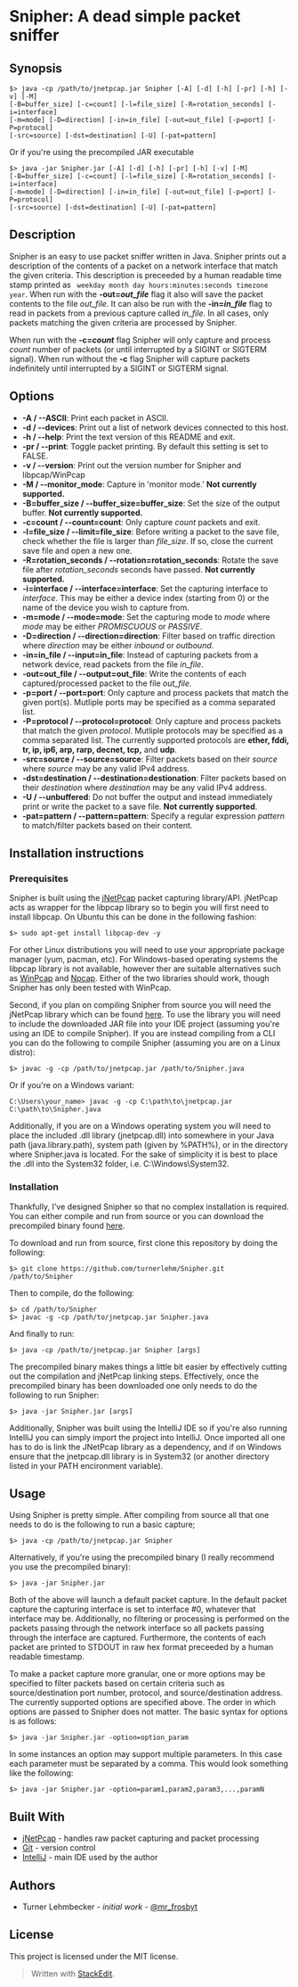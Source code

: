 ﻿
# Snipher: A dead simple packet sniffer
## Synopsis
```
$> java -cp /path/to/jnetpcap.jar Snipher [-A] [-d] [-h] [-pr] [-h] [-v] [-M]
[-B=buffer_size] [-c=count] [-l=file_size] [-R=rotation_seconds] [-i=interface]
[-m=mode] [-D=direction] [-in=in_file] [-out=out_file] [-p=port] [-P=protocol]
[-src=source] [-dst=destination] [-U] [-pat=pattern] 
```
Or if you're using the precompiled JAR executable
```
$> java -jar Snipher.jar [-A] [-d] [-h] [-pr] [-h] [-v] [-M]
[-B=buffer_size] [-c=count] [-l=file_size] [-R=rotation_seconds] [-i=interface]
[-m=mode] [-D=direction] [-in=in_file] [-out=out_file] [-p=port] [-P=protocol]
[-src=source] [-dst=destination] [-U] [-pat=pattern] 
```
## Description
Snipher is an easy to use packet sniffer written in Java. Snipher prints out a description of the contents of a packet on a network interface that match the given criteria. This description is preceeded by a human readable time stamp printed as ``` weekday month day hours:minutes:seconds timezone year```. When run with the **-out=*out_file*** flag it also will save the packet contents to the file *out_file*. It can also be run with the **-in=*in_file*** flag to read in packets from a previous capture called *in_file*. In all cases, only packets matching the given criteria are processed by Snipher.

When run with the **-c=*count*** flag Snipher will only capture and process *count* number of packets (or until interrupted by a SIGINT or SIGTERM signal). When run without the **-c** flag Snipher will capture packets indefinitely until interrupted by a SIGINT or SIGTERM signal.
## Options
- **-A / --ASCII**: Print each packet in ASCII.
- **-d / --devices**: Print out a list of network devices connected to this host.
- **-h / --help**: Print the text version of this README and exit.
- **-pr / --print**: Toggle packet printing. By default this setting is set to FALSE.
- **-v / --version**: Print out the version number for Snipher and libpcap/WinPcap
- **-M / --monitor_mode**: Capture in 'monitor mode.' **Not currently supported.**
- **-B=buffer_size / --buffer_size=buffer_size**: Set the size of the output buffer. **Not currently supported.**
- **-c=count / --count=count**: Only capture *count* packets and exit.
- **-l=file_size / --limit=file_size**: Before writing a packet to the save file, check whether the file is larger than *file_size*. If so, close the current save file and open a new one.
- **-R=rotation_seconds / --rotation=rotation_seconds**: Rotate the save file after *rotation_seconds* seconds have passed. **Not currently supported.**
- **-i=interface / --interface=interface**: Set the capturing interface to *interface*. This may be either a device index (starting from 0) or the name of the device you wish to capture from.
- **-m=mode / --mode=mode**: Set the capturing mode to *mode* where *mode* may be either *PROMISCUOUS* or *PASSIVE*.
- **-D=direction / --direction=direction**: Filter based on traffic direction where *direction* may be either *inbound* or *outbound*.
- **-in=in_file / --input=in_file**: Instead of capturing packets from a network device, read packets from the file *in_file*.
- **-out=out_file / --output=out_file**: Write the contents of each captured/processed packet to the file *out_file*.
- **-p=port / --port=port**: Only capture and process packets that match the given port(s). Mutliple ports may be specified as a comma separated list.
- **-P=protocol / --protocol=protocol**: Only capture and process packets that match the given *protocol*. Mutliple protocols may be specified as a comma separated list. The currently supported protocols are **ether, fddi, tr, ip, ip6, arp, rarp, decnet, tcp,** and **udp**.
- **-src=source / --source=source**: Filter packets based on their *source* where *source* may be any valid IPv4 address.
- **-dst=destination / --destination=destionation**: Filter packets based on their *destination* where *destination* may be any valid IPv4 address.
- **-U / --unbuffered**: Do not buffer the output and instead immediately print or write the packet to a save file. **Not currently supported**.
- **-pat=pattern / --pattern=pattern**: Specify a regular expression *pattern* to match/filter packets based on their content.
## Installation instructions
### Prerequisites
Snipher is built using the [jNetPcap](http://jnetpcap.com/) packet capturing library/API. jNetPcap acts as wrapper for the libpcap library so to begin you will first need to install libpcap. On Ubuntu this can be done in the following fashion:
```
$> sudo apt-get install libpcap-dev -y
```
For other Linux distributions you will need to use your appropriate package manager (yum, pacman, etc). For Windows-based operating systems the libpcap library is not available, however ther are suitable alternatives such as [WinPcap](https://www.winpcap.org/install/default.htm) and [Npcap](https://nmap.org/npcap/). Either of the two libraries should work, though Snipher has only been tested with WinPcap.

Second, if you plan on compiling Snipher from source you will need the jNetPcap library which can be found [here](http://jnetpcap.com/download). To use the library you will need to include the downloaded  JAR file into your IDE project (assuming you're using an IDE to compile Snipher). If you are instead compiling from a CLI you can do the following to compile Snipher (assuming you are on a Linux distro):
```
$> javac -g -cp /path/to/jnetpcap.jar /path/to/Snipher.java
```
Or if you're on a Windows variant:
```
C:\Users\your_name> javac -g -cp C:\path\to\jnetpcap.jar C:\path\to\Snipher.java
```
Additionally, if you are on a Windows operating system you will need to place the included .dll library (jnetpcap.dll) into somewhere in your Java path (java.library.path), system path (given by %PATH%), or in the directory where Snipher.java is located. For the sake of simplicity it is best to place the .dll into the System32 folder, i.e. C:\Windows\System32.
### Installation
Thankfully, I've designed Snipher so that no complex installation is required. You can either compile and run from source or you can download the precompiled binary found [here](https://github.com/turnerlehm/Snipher/blob/master/out/artifacts/Snipher_jar/Snipher.jar).

To download and run from source, first clone this repository by doing the following:
```
$> git clone https://github.com/turnerlehm/Snipher.git /path/to/Snipher
```
Then to compile, do the following:
```
$> cd /path/to/Snipher
$> javac -g -cp /path/to/jnetpcap.jar Snipher.java
```
And finally to run:
```
$> java -cp /path/to/jnetpcap.jar Snipher [args]
```
The precompiled binary makes things a little bit easier by effectively cutting out the compilation and jNetPcap linking steps. Effectively, once the precompiled binary has been downloaded one only needs to do the following to run Snipher:
```
$> java -jar Snipher.jar [args]
```
Additionally, Snipher was built using the IntelliJ IDE so if you're also running IntelliJ you can simply import the project into IntelliJ. Once imported all one has to do is link the JNetPcap library as a dependency, and if on Windows ensure that the jnetpcap.dll library is in System32 (or another directory listed in your PATH encironment variable).
## Usage
Using Snipher is pretty simple. After compiling from source all that one needs to do is the following to run a basic capture;
```
$> java -cp /path/to/jnetpcap.jar Snipher
```
Alternatively, if you're using the precompiled binary (I really recommend you use the precompiled binary):
```
$> java -jar Snipher.jar
```
Both of the above will launch a default packet capture. In the default packet capture the capturing interface is set to interface #0, whatever that interface may be. Additionally, no filtering or processing is performed on the packets passing through the network interface so all packets passing through the interface are captured. Furthermore, the contents of each packet are printed to STDOUT in raw hex format preceeded by a human readable timestamp.

To make a packet capture more granular, one or more options may be specified to filter packets based on certain criteria such as source/destination port number, protocol, and source/destination address. The currently supported options are specified above. The order in which options are passed to Snipher does not matter. The basic syntax for options is as follows:
```
$> java -jar Snipher.jar -option=option_param
```
In some instances an option may support multiple parameters. In this case each parameter must be separated by a comma. This would look something like the following:
```
$> java -jar Snipher.jar -option=param1,param2,param3,...,paramN
```
## Built With
- [jNetPcap](http://jnetpcap.com/) - handles raw packet capturing and packet processing
- [Git](https://git-scm.com/) - version control
- [IntelliJ](https://www.jetbrains.com/idea/) - main IDE used by the author
## Authors
- Turner Lehmbecker - *initial work* - [@mr_frosbyt](https://twitter.com/mr_frostbyt)
## License
This project is licensed under the MIT license.
> Written with [StackEdit](https://stackedit.io/).
